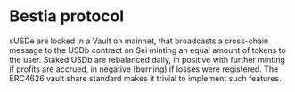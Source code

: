 # Bestia protocol
sUSDe are locked in a Vault on mainnet, that broadcasts a cross-chain message to the USDb contract on Sei minting an equal amount of tokens to the user. Staked USDb are rebalanced daily, in positive with further minting if profits are accrued, in negative (burning) if losses were registered. The ERC4626 vault share standard makes it trivial to implement such features.
